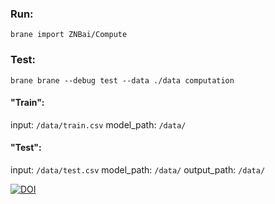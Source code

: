 ### Run: 
  `brane import ZNBai/Compute`
### Test:
  `brane brane --debug test --data ./data computation`
#### "Train":
  input: `/data/train.csv`
  model_path: `/data/`
#### "Test":
  input: `/data/test.csv`
  model_path: `/data/`
  output_path: `/data/`
  
[![DOI](https://zenodo.org/badge/497735628.svg)](https://zenodo.org/badge/latestdoi/497735628)
